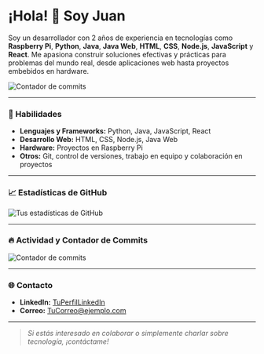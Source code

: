 # ¡Hola! 👋 Soy Juan

Soy un desarrollador con 2 años de experiencia en tecnologías como **Raspberry Pi**, **Python**, **Java**, **Java Web**, **HTML**, **CSS**, **Node.js**, **JavaScript** y **React**. Me apasiona construir soluciones efectivas y prácticas para problemas del mundo real, desde aplicaciones web hasta proyectos embebidos en hardware.

![Contador de commits](https://komarev.com/ghpvc/?username=TuUsuario&style=flat-square&color=blue)

---

### 🚀 Habilidades

- **Lenguajes y Frameworks:** Python, Java, JavaScript, React
- **Desarrollo Web:** HTML, CSS, Node.js, Java Web
- **Hardware:** Proyectos en Raspberry Pi
- **Otros:** Git, control de versiones, trabajo en equipo y colaboración en proyectos

---

### 📈 Estadísticas de GitHub

![Tus estadísticas de GitHub](https://github-readme-stats.vercel.app/api?username=TuUsuario&show_icons=true&theme=radical)

---

### 🔥 Actividad y Contador de Commits

![Contador de commits](https://github-readme-streak-stats.herokuapp.com/?user=TuUsuario&theme=radical)

---

### 🌐 Contacto

- **LinkedIn:** [TuPerfilLinkedIn](https://www.linkedin.com/in/TuPerfil/)
- **Correo:** TuCorreo@ejemplo.com

---

> *Si estás interesado en colaborar o simplemente charlar sobre tecnología, ¡contáctame!*
